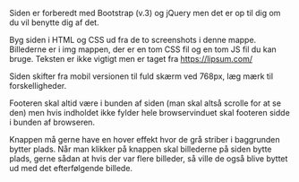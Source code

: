 
Siden er forberedt med Bootstrap (v.3) og jQuery men det er op til dig om du vil benytte dig af det.

Byg siden i HTML og CSS ud fra de to screenshots i denne mappe. Billederne er i img mappen, der er en tom CSS fil og en tom JS fil du kan bruge. Teksten er ikke vigtigt men er taget fra https://lipsum.com/ 

Siden skifter fra mobil versionen til fuld skærm ved 768px, læg mærk til forskelligheder.

Footeren skal altid være i bunden af siden (man skal altså scrolle for at se den) men hvis indholdet ikke fylder hele browservinduet skal footeren sidde i bunden af browseren.

Knappen må gerne have en hover effekt hvor de grå striber i baggrunden bytter plads.
Når man klikker på knappen skal billederne på siden bytte plads, gerne sådan at hvis der var flere billeder, så ville de også blive byttet ud med det efterfølgende billede. 

